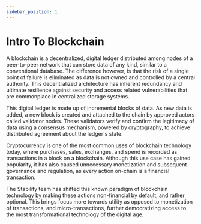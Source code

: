 ```yaml
---
sidebar_position: 1
---
```


# Intro To Blockchain

A blockchain is a decentralized, digital ledger distributed among nodes of a peer-to-peer network that can store data of any kind, similar to a conventional database. The difference however, is that the risk of a single point of failure is eliminated as data is not owned and controlled by a central authority. This decentralized architecture has inherent redundancy and ultimate resilience against security and access related vulnerabilities that are commonplace in centralized storage systems.

This digital ledger is made up of incremental blocks of data. As new data is added, a new block is created and attached to the chain by approved actors called validator nodes. These validators verify and confirm the legitimacy of data using a consensus mechanism, powered by cryptography, to achieve distributed agreement about the ledger's state. 

Cryptocurrency is one of the most common uses of blockchain technology today, where purchases, sales, exchanges, and spend is recorded as transactions in a block on a blockchain. Although this use case has gained popularity, it has also caused unnecessary monetization and subsequent governance and regulation, as every action on-chain is a financial transaction. 

The Stability team has shifted this known paradigm of blockchain technology by making these actions non-financial by default, and rather optional. This brings focus more towards utility as opposed to monetization of transactions, and micro-transactions, further democratizing access to the most transformational technology of the digital age.

